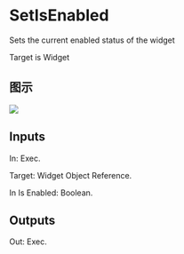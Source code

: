 # SetIsEnabled

Sets the current enabled status of the widget

Target is Widget

## 图示

![]($-20221218-21361493.png)

## Inputs

In: Exec.

Target: Widget Object Reference.

In Is Enabled: Boolean.  

## Outputs

Out: Exec.

